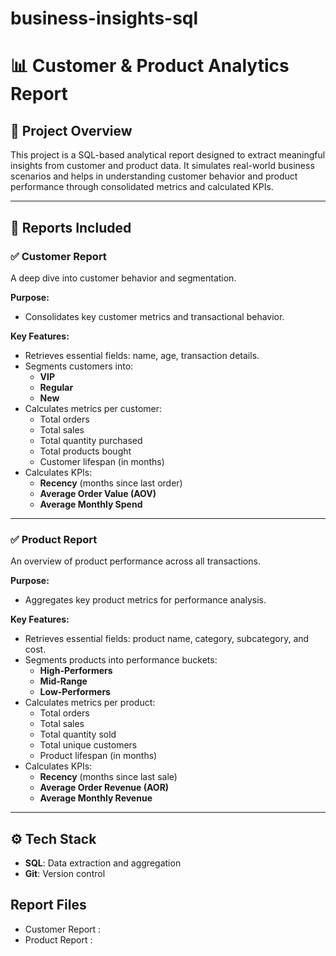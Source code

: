 # business-insights-sql

# 📊 Customer & Product Analytics Report

## 📝 Project Overview

This project is a SQL-based analytical report designed to extract meaningful insights from customer and product data. It simulates real-world business scenarios and helps in understanding customer behavior and product performance through consolidated metrics and calculated KPIs.

---

## 📁 Reports Included

### ✅ **Customer Report**
A deep dive into customer behavior and segmentation.

**Purpose:**
- Consolidates key customer metrics and transactional behavior.

**Key Features:**
- Retrieves essential fields: name, age, transaction details.
- Segments customers into:
  - **VIP**
  - **Regular**
  - **New**
- Calculates metrics per customer:
  - Total orders
  - Total sales
  - Total quantity purchased
  - Total products bought
  - Customer lifespan (in months)
- Calculates KPIs:
  - **Recency** (months since last order)
  - **Average Order Value (AOV)**
  - **Average Monthly Spend**

---

### ✅ **Product Report**
An overview of product performance across all transactions.

**Purpose:**
- Aggregates key product metrics for performance analysis.

**Key Features:**
- Retrieves essential fields: product name, category, subcategory, and cost.
- Segments products into performance buckets:
  - **High-Performers**
  - **Mid-Range**
  - **Low-Performers**
- Calculates metrics per product:
  - Total orders
  - Total sales
  - Total quantity sold
  - Total unique customers
  - Product lifespan (in months)
- Calculates KPIs:
  - **Recency** (months since last sale)
  - **Average Order Revenue (AOR)**
  - **Average Monthly Revenue**

---

## ⚙️ Tech Stack

- **SQL**: Data extraction and aggregation
- **Git**: Version control


## Report Files
  - Customer Report :
  - Product Report : 

